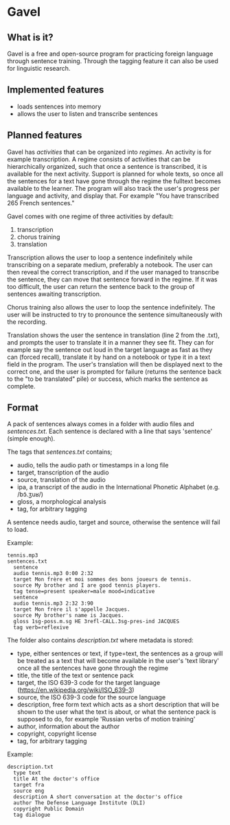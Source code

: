 # Gavel

## What is it?

Gavel is a free and open-source program for practicing foreign language through sentence training.
Through the tagging feature it can also be used for linguistic research.

## Implemented features

* loads sentences into memory
* allows the user to listen and transcribe sentences

## Planned features

Gavel has *activities* that can be organized into *regimes*.
An activity is for example transcription.
A regime consists of activities that can be hierarchically organized, such that once a sentence is transcribed, it is available for the next activity.
Support is planned for whole texts, so once all the sentences for a text have gone through the regime the fulltext becomes available to the learner.
The program will also track the user's progress per language and activity, and display that.
For example "You have transcribed 265 French sentences."

Gavel comes with one regime of three activities by default:

1. transcription
2. chorus training
3. translation

Transcription allows the user to loop a sentence indefinitely while transcribing on a separate medium, preferably a notebook.
The user can then reveal the correct transcription, and if the user managed to transcribe the sentence, they can move that sentence forward in the regime.
If it was too difficult, the user can return the sentence back to the group of sentences awaiting transcription.

Chorus training also allows the user to loop the sentence indefinitely.
The user will be instructed to try to pronounce the sentence simultaneously with the recording.

Translation shows the user the sentence in translation (line 2 from the .txt), and prompts the user to translate it in a manner they see fit.
They can for example say the sentence out loud in the target language as fast as they can (forced recall), translate it by hand on a notebook or type it in a text field in the program.
The user's translation will then be displayed next to the correct one, and the user is prompted for failure (returns the sentence back to the "to be translated" pile) or success, which marks the sentence as complete.

## Format

A pack of sentences always comes in a folder with audio files and *sentences.txt*.
Each sentence is declared with a line that says 'sentence' (simple enough).

The tags that *sentences.txt* contains;

* audio, tells the audio path or timestamps in a long file
* target, transcription of the audio
* source, translation of the audio
* ipa, a transcript of the audio in the International Phonetic Alphabet (e.g. /bɔ̃.ʒuʁ/)
* gloss, a morphological analysis
* tag, for arbitrary tagging

A sentence needs audio, target and source, otherwise the sentence will fail to load.

Example:
```
tennis.mp3
sentences.txt
  sentence
  audio tennis.mp3 0:00 2:32
  target Mon frère et moi sommes des bons joueurs de tennis.
  source My brother and I are good tennis players.
  tag tense=present speaker=male mood=indicative
  sentence
  audio tennis.mp3 2:32 3:90
  target Mon frère il s'appelle Jacques.
  source My brother's name is Jacques.
  gloss 1sg-poss.m.sg HE 3refl-CALL.3sg-pres-ind JACQUES
  tag verb=reflexive
```

The folder also contains *description.txt* where metadata is stored:

* type, either sentences or text, if type=text, the sentences as a group will be treated as a text that will become available in the user's 'text library' once all the sentences have gone through the regime
* title, the title of the text or sentence pack
* target, the ISO 639-3 code for the target language (https://en.wikipedia.org/wiki/ISO_639-3)
* source, the ISO 639-3 code for the source language
* description, free form text which acts as a short description that will be shown to the user what the text is about, or what the sentence pack is supposed to do, for example 'Russian verbs of motion training'
* author, information about the author
* copyright, copyright license
* tag, for arbitrary tagging

Example:
```
description.txt
  type text
  title At the doctor's office
  target fra
  source eng
  description A short conversation at the doctor's office
  author The Defense Language Institute (DLI)
  copyright Public Domain
  tag dialogue
```
